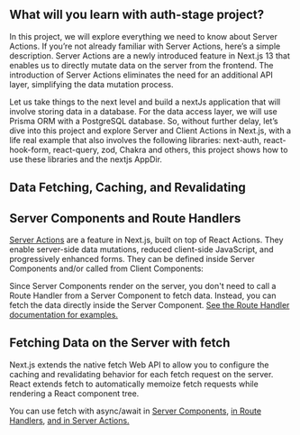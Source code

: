 ## What will you learn with auth-stage project?

In this project, we will explore everything we need to know about Server Actions. If you’re not already familiar with Server Actions, here’s a simple description. Server Actions are a newly introduced feature in Next.js 13 that enables us to directly mutate data on the server from the frontend. The introduction of Server Actions eliminates the need for an additional API layer, simplifying the data mutation process.


Let us take things to the next level and build a nextJs application that will involve storing data in a database. For the data access layer, we will use Prisma ORM with a PostgreSQL database. So, without further delay, let’s dive into this project and explore Server and Client Actions in Next.js, with a life real example that also involves the following libraries: next-auth, react-hook-form, react-query, zod, Chakra and others, this project shows how to use these libraries and the nextjs AppDir.

## Data Fetching, Caching, and Revalidating

## Server Components and Route Handlers

[Server Actions](https://nextjs.org/docs/app/building-your-application/data-fetching/server-actions#server-actions) are a feature in Next.js, built on top of React Actions. They enable server-side data mutations, reduced client-side JavaScript, and progressively enhanced forms. They can be defined inside Server Components and/or called from Client Components:

Since Server Components render on the server, you don't need to call a Route Handler from a Server Component to fetch data. Instead, you can fetch the data directly inside the Server Component.
[See the Route Handler documentation for examples.](https://nextjs.org/docs/app/building-your-application/routing/route-handlers)

## Fetching Data on the Server with fetch

Next.js extends the native fetch Web API to allow you to configure the caching and revalidating behavior for each fetch request on the server. React extends fetch to automatically memoize fetch requests while rendering a React component tree.

You can use fetch with async/await in [Server Components](https://github.com/acdlite/rfcs/blob/first-class-promises/text/0000-first-class-support-for-promises.md), [in Route Handlers](https://nextjs.org/docs/app/building-your-application/routing/route-handlers), [and in Server Actions.](https://nextjs.org/docs/app/building-your-application/data-fetching/forms-and-mutations)




